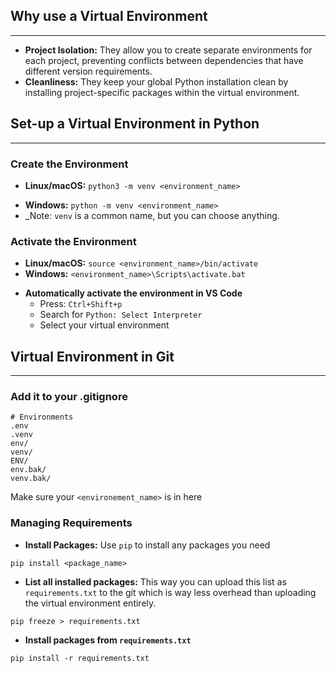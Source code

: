 ## Why use a Virtual Environment
---
- **Project Isolation:** They allow you to create separate environments for each project, preventing conflicts between dependencies that have different version requirements.
- **Cleanliness:** They keep your global Python installation clean by installing project-specific packages within the virtual environment.

## Set-up a Virtual Environment in Python
---
### Create the Environment 
- **Linux/macOS:** `python3 -m venv <environment_name>` 
* **Windows:** `python -m venv <environment_name>` 
* _Note: `venv` is a common name, but you can choose anything.

### Activate the Environment
* **Linux/macOS:** `source <environment_name>/bin/activate` 
* **Windows:** `<environment_name>\Scripts\activate.bat`

- **Automatically activate the environment in VS Code**
	- Press: `Ctrl+Shift+p`
	- Search for `Python: Select Interpreter`
	- Select your virtual environment

## Virtual Environment in Git
---
### Add it to your .gitignore
``` 
# Environments
.env
.venv
env/
venv/
ENV/
env.bak/
venv.bak/
```
Make sure your `<environement_name>` is in here

### **Managing Requirements**
- **Install Packages:** Use `pip` to install any packages you need
```shell
pip install <package_name>
```

- **List all installed packages:** This way you can upload this list as `requirements.txt` to the git which is way less overhead than uploading the virtual environment entirely. 
``` shell
pip freeze > requirements.txt
```

- **Install packages from `requirements.txt`**
``` shell
pip install -r requirements.txt
```